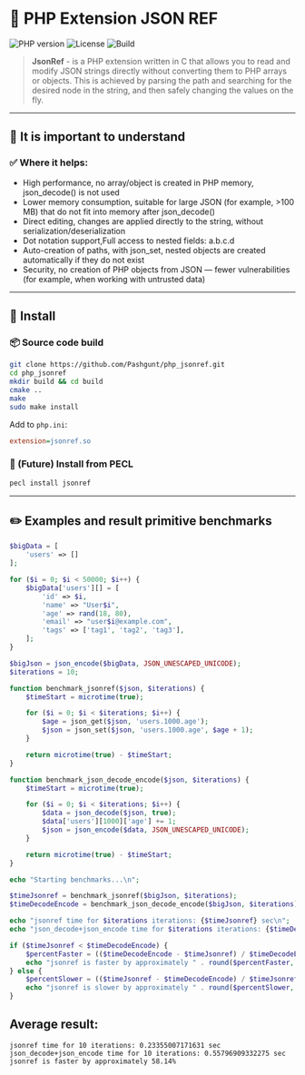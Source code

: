 # 🧩 PHP Extension JSON REF
![PHP version](https://img.shields.io/badge/php-%3E=8.0-blue.svg)
![License](https://img.shields.io/badge/license-MIT-green.svg)
![Build](https://img.shields.io/badge/build-passing-brightgreen)

> **JsonRef** - is a PHP extension written in C that allows you to read and modify JSON strings directly without converting them to PHP arrays or objects.
> This is achieved by parsing the path and searching for the desired node in the string, and then safely changing the values on the fly.

---

## 📌 It is important to understand

### ✅ Where it helps:

- High performance, no array/object is created in PHP memory, json_decode() is not used
- Lower memory consumption, suitable for large JSON (for example, >100 MB) that do not fit into memory after json_decode()
- Direct editing, changes are applied directly to the string, without serialization/deserialization
- Dot notation support,Full access to nested fields: a.b.c.d
- Auto-creation of paths, with json_set, nested objects are created automatically if they do not exist
- Security, no creation of PHP objects from JSON — fewer vulnerabilities (for example, when working with untrusted data)

---

## 🚀 Install

### 📦 Source code build

```bash
git clone https://github.com/Pashgunt/php_jsonref.git
cd php_jsonref
mkdir build && cd build
cmake ..
make
sudo make install
```

Add to `php.ini`:
```ini
extension=jsonref.so
```

### 🐘 (Future) Install from PECL

```bash
pecl install jsonref
```

---

## ✏️ Examples and result primitive benchmarks

```php
$bigData = [
    'users' => []
];

for ($i = 0; $i < 50000; $i++) {
    $bigData['users'][] = [
        'id' => $i,
        'name' => "User$i",
        'age' => rand(18, 80),
        'email' => "user$i@example.com",
        'tags' => ['tag1', 'tag2', 'tag3'],
    ];
}

$bigJson = json_encode($bigData, JSON_UNESCAPED_UNICODE);
$iterations = 10;

function benchmark_jsonref($json, $iterations) {
    $timeStart = microtime(true);

    for ($i = 0; $i < $iterations; $i++) {
        $age = json_get($json, 'users.1000.age');
        $json = json_set($json, 'users.1000.age', $age + 1);
    }

    return microtime(true) - $timeStart;
}

function benchmark_json_decode_encode($json, $iterations) {
    $timeStart = microtime(true);

    for ($i = 0; $i < $iterations; $i++) {
        $data = json_decode($json, true);
        $data['users'][1000]['age'] += 1;
        $json = json_encode($data, JSON_UNESCAPED_UNICODE);
    }

    return microtime(true) - $timeStart;
}

echo "Starting benchmarks...\n";

$timeJsonref = benchmark_jsonref($bigJson, $iterations);
$timeDecodeEncode = benchmark_json_decode_encode($bigJson, $iterations);

echo "jsonref time for $iterations iterations: {$timeJsonref} sec\n";
echo "json_decode+json_encode time for $iterations iterations: {$timeDecodeEncode} sec\n";

if ($timeJsonref < $timeDecodeEncode) {
    $percentFaster = (($timeDecodeEncode - $timeJsonref) / $timeDecodeEncode) * 100;
    echo "jsonref is faster by approximately " . round($percentFaster, 2) . "%\n";
} else {
    $percentSlower = (($timeJsonref - $timeDecodeEncode) / $timeJsonref) * 100;
    echo "jsonref is slower by approximately " . round($percentSlower, 2) . "%\n";
}
```

## Average result:

```
jsonref time for 10 iterations: 0.23355007171631 sec
json_decode+json_encode time for 10 iterations: 0.55796909332275 sec
jsonref is faster by approximately 58.14%
```
